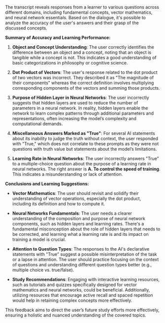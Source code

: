 The transcript reveals responses from a learner to various questions across different domains, including fundamental concepts, vector mathematics, and neural network essentials. Based on the dialogue, it's possible to analyze the accuracy of the user's answers and their grasp of the discussed concepts.

**Summary of Accuracy and Learning Performance:**

1. **Object and Concept Understanding**: The user correctly identifies the difference between an object and a concept, noting that an object is tangible while a concept is not. This indicates a good understanding of basic categorizations in philosophy or cognitive science.

2. **Dot Product of Vectors**: The user's response related to the dot product of two vectors was incorrect. They described it as "The magnitude of their components" whereas the correct definition involves multiplying corresponding components of the vectors and summing those products.

3. **Purpose of Hidden Layer in Neural Networks**: The user incorrectly suggests that hidden layers are used to reduce the number of parameters in a neural network. In reality, hidden layers enable the network to learn complex patterns through additional parameters and representations, often increasing the model’s complexity and computational demands.

4. **Miscellaneous Answers Marked as "True"**: For several AI statements about its inability to judge the truth without context, the user responded with "True," which does not correlate to these prompts as they were not questions with truth value but statements about the model’s limitations. 

5. **Learning Rate in Neural Networks**: The user incorrectly answers "True" to a multiple-choice question about the purpose of a learning rate in neural networks. The right answer is **A. To control the speed of training**. This indicates a misunderstanding or lack of attention.

**Conclusions and Learning Suggestions:**

- **Vector Mathematics**: The user should revisit and solidify their understanding of vector operations, especially the dot product, including its definition and how to compute it.

- **Neural Networks Fundamentals**: The user needs a clearer understanding of the composition and purpose of neural network components, such as hidden layers and learning rates. There's a fundamental misconception about the role of hidden layers that needs to be corrected, and learning what a learning rate is and its impact on training a model is crucial.

- **Attention to Question Types**: The responses to the AI's declarative statements with "True" suggest a possible misinterpretation of the task or a lapse in attention. The user should practice focusing on the context of questions and understanding different question types better (e.g., multiple choice vs. true/false).

- **Study Recommendations**: Engaging with interactive learning resources, such as tutorials and quizzes specifically designed for vector mathematics and neural networks, could be beneficial. Additionally, utilizing resources that encourage active recall and spaced repetition would help in retaining complex concepts more effectively.

This feedback aims to direct the user’s future study efforts more effectively, ensuring a holistic and nuanced understanding of the covered topics.